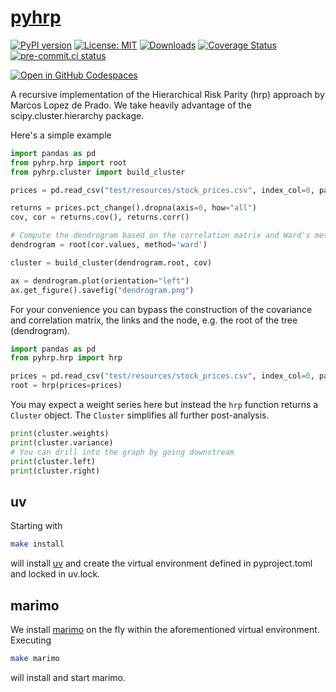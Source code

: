 # [pyhrp](https://tschm.github.io/pyhrp/book)

[![PyPI version](https://badge.fury.io/py/pyhrp.svg)](https://badge.fury.io/py/pyhrp)
[![License: MIT](https://img.shields.io/badge/License-MIT-yellow.svg)](LICENSE)
[![Downloads](https://static.pepy.tech/personalized-badge/pyhrp?period=month&units=international_system&left_color=black&right_color=orange&left_text=PyPI%20downloads%20per%20month)](https://pepy.tech/project/pyhrp)
[![Coverage Status](https://coveralls.io/repos/github/tschm/pyhrp/badge.png?branch=main)](https://coveralls.io/github/tschm/pyhrp?branch=main)
[![pre-commit.ci status](https://results.pre-commit.ci/badge/github/tschm/pyhrp/main.svg)](https://results.pre-commit.ci/latest/github/tschm/pyhrp/main)

[![Open in GitHub Codespaces](https://github.com/codespaces/badge.svg)](https://codespaces.new/tschm/pyhrp)

A recursive implementation of the Hierarchical Risk Parity (hrp) approach
by Marcos Lopez de Prado.
We take heavily advantage of the scipy.cluster.hierarchy package.

Here's a simple example

```python
import pandas as pd
from pyhrp.hrp import root
from pyhrp.cluster import build_cluster

prices = pd.read_csv("test/resources/stock_prices.csv", index_col=0, parse_dates=True)

returns = prices.pct_change().dropna(axis=0, how="all")
cov, cor = returns.cov(), returns.corr()

# Compute the dendrogram based on the correlation matrix and Ward's metric
dendrogram = root(cor.values, method='ward')

cluster = build_cluster(dendrogram.root, cov)

ax = dendrogram.plot(orientation="left")
ax.get_figure().savefig("dendrogram.png")
```

For your convenience you can bypass the construction of the covariance and
correlation matrix, the links and the node, e.g. the root of the tree (dendrogram).

```python
import pandas as pd
from pyhrp.hrp import hrp

prices = pd.read_csv("test/resources/stock_prices.csv", index_col=0, parse_dates=True)
root = hrp(prices=prices)
```

You may expect a weight series here but instead the `hrp` function returns a
`Cluster` object. The `Cluster` simplifies all further post-analysis.

```python
print(cluster.weights)
print(cluster.variance)
# You can drill into the graph by going downstream
print(cluster.left)
print(cluster.right)
```

## uv

Starting with

```bash
make install
```

will install [uv](https://github.com/astral-sh/uv) and create
the virtual environment defined in
pyproject.toml and locked in uv.lock.

## marimo

We install [marimo](https://marimo.io) on the fly within the aforementioned
virtual environment. Executing

```bash
make marimo
```

will install and start marimo.

